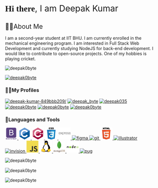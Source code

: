 <p align="center" style="margin: 20px;"><img src="https://miro.medium.com/max/1280/1*rtGzByVrKWt1ZjzyUN61lg.gif" alt="" height="200px"></p>
<!-- <p><img src="https://www.therelicans.com/images/L4t3ZiNZK7oKHXzn2bNAdEC8OOmntV-cSNw21ykWVVs/w:880/mb:500000/aHR0cHM6Ly9kZXYt/dG8tdXBsb2Fkcy5z/My5hbWF6b25hd3Mu/Y29tL3VwbG9hZHMv/YXJ0aWNsZXMvaWN4/aXBmZW9hdXFmZWhn/c3F3cnouZ2lm" alt=""height="100px"></p> -->

<h1 align="left" style="font-family:'Scheherazade New', serif;">Hi <img
                src="https://user-images.githubusercontent.com/1303154/88677602-1635ba80-d120-11ea-84d8-d263ba5fc3c0.gif"
                alt="" height="35px">there<span style="font-family: 'Inter', sans-serif;font-weight:normal;">, I am
                Deepak Kumar</span></h1>
<h2 style="font-family: 'Inter', sans-serif;font-weight:inherit;">🙋‍♂️About Me</h2>
<p>I am a second-year student at IIT BHU. I am currently enrolled in the mechanical engineering program. I am
        interested in Full Stack Web Development and currently studying NodeJS for back-end development. I would like to
        contribute to open-source projects. One of my hobbies is playing cricket.</p>
<p align="left"> <img
                src="https://komarev.com/ghpvc/?username=deepak0byte&label=Profile%20views&color=4DD20E&style=flat"
                alt="deepak0byte" /> </p>

<p align="left"> <a href="https://github.com/ryo-ma/github-profile-trophy"><img
                        src="https://github-profile-trophy.vercel.app/?username=deepak0byte&theme=dracula" alt="deepak0byte" /></a>
</p>
<h3 align="left" style="font-family: 'Inter', sans-serif;">👨‍💻My Profiles</h3>
<p align="left">
        <a href="https://linkedin.com/in/deepak-kumar-849bbb209/" target="blank"><img align="center"
                        src="https://raw.githubusercontent.com/rahuldkjain/github-profile-readme-generator/master/src/images/icons/Social/linked-in-alt.svg"
                        alt="deepak-kumar-849bbb209/" height="30" width="40" /></a>
         <a href="https://www.leetcode.com/deepak_byte" target="blank"><img align="center"
                        src="https://raw.githubusercontent.com/rahuldkjain/github-profile-readme-generator/master/src/images/icons/Social/leet-code.svg"
                        alt="deepak_byte" height="30" width="40" /></a>
        <a href="https://www.codechef.com/users/deepak035" target="blank"><img align="center"
                        src="https://cdn.jsdelivr.net/npm/simple-icons@3.1.0/icons/codechef.svg" alt="deepak035"
                        height="30" width="40" /></a>
        <a href="https://www.hackerrank.com/deepak0byte" target="blank"><img align="center"
                        src="https://raw.githubusercontent.com/rahuldkjain/github-profile-readme-generator/master/src/images/icons/Social/hackerrank.svg"
                        alt="deepak0byte" height="30" width="40" /></a>
        <a href="https://codeforces.com/profile/deepak0byte" target="blank"><img align="center"
                        src="https://cdn.jsdelivr.net/npm/simple-icons@3.0.1/icons/codeforces.svg" alt="deepak0byte"
                        height="30" width="40" /></a>
        <a href="https://auth.geeksforgeeks.org/user/deepak0byte" target="blank"><img align="center"
                        src="https://raw.githubusercontent.com/rahuldkjain/github-profile-readme-generator/master/src/images/icons/Social/geeks-for-geeks.svg"
                        alt="deepak0byte" height="30" width="40" /></a>
</p>

<h3 align="left" style="font-family: 'Inter', sans-serif;">🤖Languages and Tools</h3>
<p align="left"> <a href="https://getbootstrap.com" target="_blank"> <img
                        src="https://raw.githubusercontent.com/devicons/devicon/master/icons/bootstrap/bootstrap-plain-wordmark.svg"
                        alt="bootstrap" width="40" height="40" /> </a> <a href="https://www.cprogramming.com/"
                target="_blank"> <img
                        src="https://raw.githubusercontent.com/devicons/devicon/master/icons/c/c-original.svg" alt="c"
                        width="40" height="40" /> </a> <a href="https://www.w3schools.com/cpp/" target="_blank"> <img
                        src="https://raw.githubusercontent.com/devicons/devicon/master/icons/cplusplus/cplusplus-original.svg"
                        alt="cplusplus" width="40" height="40" /> </a> <a href="https://www.w3schools.com/css/"
                target="_blank">
                <img src="https://raw.githubusercontent.com/devicons/devicon/master/icons/css3/css3-original-wordmark.svg"
                        alt="css3" width="40" height="40" /> </a> <a href="https://expressjs.com" target="_blank"> <img
                        src="https://raw.githubusercontent.com/devicons/devicon/master/icons/express/express-original-wordmark.svg"
                        alt="express" width="40" height="40" /> </a> <a href="https://www.figma.com/" target="_blank">
                <img src="https://www.vectorlogo.zone/logos/figma/figma-icon.svg" alt="figma" width="40" height="40" />
        </a> <a href="https://git-scm.com/" target="_blank"> <img
                        src="https://www.vectorlogo.zone/logos/git-scm/git-scm-icon.svg" alt="git" width="40"
                        height="40" /> </a> <a href="https://www.w3.org/html/" target="_blank"> <img
                        src="https://raw.githubusercontent.com/devicons/devicon/master/icons/html5/html5-original-wordmark.svg"
                        alt="html5" width="40" height="40" /> </a> <a
                href="https://www.adobe.com/in/products/illustrator.html" target="_blank"> <img
                        src="https://www.vectorlogo.zone/logos/adobe_illustrator/adobe_illustrator-icon.svg"
                        alt="illustrator" width="40" height="40" /> </a> <a href="https://www.invisionapp.com/"
                target="_blank">
                <img src="https://www.vectorlogo.zone/logos/invisionapp/invisionapp-icon.svg" alt="invision" width="40"
                        height="40" /> </a> <a href="https://developer.mozilla.org/en-US/docs/Web/JavaScript"
                target="_blank"> <img
                        src="https://raw.githubusercontent.com/devicons/devicon/master/icons/javascript/javascript-original.svg"
                        alt="javascript" width="40" height="40" /> </a> <a href="https://www.linux.org/"
                target="_blank"> <img
                        src="https://raw.githubusercontent.com/devicons/devicon/master/icons/linux/linux-original.svg"
                        alt="linux" width="40" height="40" /> </a> <a href="https://www.mongodb.com/" target="_blank">
                <img src="https://raw.githubusercontent.com/devicons/devicon/master/icons/mongodb/mongodb-original-wordmark.svg"
                        alt="mongodb" width="40" height="40" /> </a> <a href="https://nodejs.org" target="_blank"> <img
                        src="https://raw.githubusercontent.com/devicons/devicon/master/icons/nodejs/nodejs-original-wordmark.svg"
                        alt="nodejs" width="40" height="40" /> </a> <a href="https://pugjs.org" target="_blank"> <img
                        src="https://cdn.worldvectorlogo.com/logos/pug.svg" alt="pug" width="40" height="40" /> </a>
</p>

<p align="left"><img
                src="https://github-readme-stats.vercel.app/api/top-langs?username=deepak0byte&show_icons=true&locale=en&layout=compact&theme=dracula&showicons=true"
                alt="deepak0byte"/></p>
<p align="left"><img align="center"
                src="https://github-readme-stats.vercel.app/api/?username=deepak0byte&count_private=true&theme=dracula&showicons=true"
                alt="deepak0byte" /></p>
<p align="left"><img align="center"
                src="https://github-readme-streak-stats.herokuapp.com/?user=deepak0byte&theme=dracula&showicons=true" alt="deepak0byte" />
</p>

